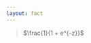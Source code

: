 ```yaml
---
layout: fact
---
```


<Congratz
  achievement="knowing your first activation function"
  message="Remember its name: Sigmoid"
  secondary="Also remember and UNDERSTAND the how and why"
  caveat="Even if you can't remember the formula, TF / Keras will 😉"
/>


> $\frac{1}{1 + e^{-z}}$

<style>
  .katex {
    color: darkorange;
  }

  blockquote .katex {
    font-size: 3em;
  }
</style>